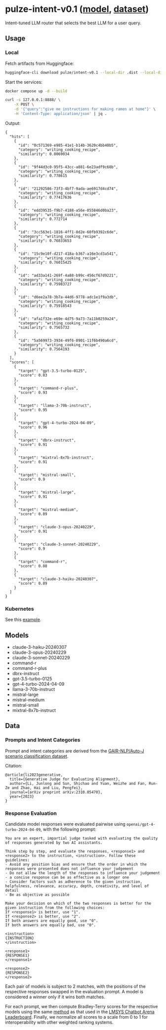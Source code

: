 # pulze-intent-v0.1 ([model](https://huggingface.co/pulze/intent-v0.1), [dataset](https://huggingface.co/datasets/pulze/intent-v0.1-dataset))

Intent-tuned LLM router that selects the best LLM for a user query.

## Usage

### Local

Fetch artifacts from Huggingface:

```bash
huggingface-cli download pulze/intent-v0.1 --local-dir .dist --local-dir-use-symlinks=False
```

Start the services:

```bash
docker compose up -d --build
```

```bash
curl -s 127.0.0.1:8888/ \
    -X POST \
    -d '{"query":"give me instructions for making ramen at home"}' \
    -H 'Content-Type: application/json' | jq .
```

Output:

```
{
  "hits": [
    {
      "id": "0c571369-e985-41e1-b14b-3620c4bb40b5",
      "category": "writing_cooking_recipe",
      "similarity": 0.8069034
    },
    {
      "id": "9f44d3c0-95f5-43cc-a881-6e23adf9c68b",
      "category": "writing_cooking_recipe",
      "similarity": 0.778615
    },
    {
      "id": "21292586-73f3-4bf7-9ada-ae6917d4cd74",
      "category": "writing_cooking_recipe",
      "similarity": 0.77417636
    },
    {
      "id": "edd39535-f9b7-4188-a56e-055846d0ba23",
      "category": "writing_cooking_recipe",
      "similarity": 0.772714
    },
    {
      "id": "3cc563e1-1816-4ff1-8d2e-60fb9392c6de",
      "category": "writing_cooking_recipe",
      "similarity": 0.76833653
    },
    {
      "id": "15c9e10f-d217-418a-b367-a16e3cd3a541",
      "category": "writing_cooking_recipe",
      "similarity": 0.76015425
    },
    {
      "id": "ad33a141-269f-4a88-b99c-456cf67d9221",
      "category": "writing_cooking_recipe",
      "similarity": 0.75983727
    },
    {
      "id": "d6ee2a78-3b7a-44d6-9778-adc1e1f9a3db",
      "category": "writing_cooking_recipe",
      "similarity": 0.75918543
    },
    {
      "id": "afa1f32e-e69e-4d75-9a73-7a11b0259a24",
      "category": "writing_cooking_recipe",
      "similarity": 0.7565732
    },
    {
      "id": "5a569973-3934-49f6-8901-11f6b490a6cd",
      "category": "writing_cooking_recipe",
      "similarity": 0.7564193
    }
  ],
  "scores": [
    {
      "target": "gpt-3.5-turbo-0125",
      "score": 0.83
    },
    {
      "target": "command-r-plus",
      "score": 0.93
    },
    {
      "target": "llama-3-70b-instruct",
      "score": 0.95
    },
    {
      "target": "gpt-4-turbo-2024-04-09",
      "score": 0.96
    },
    {
      "target": "dbrx-instruct",
      "score": 0.91
    },
    {
      "target": "mixtral-8x7b-instruct",
      "score": 0.91
    },
    {
      "target": "mistral-small",
      "score": 0.9
    },
    {
      "target": "mistral-large",
      "score": 0.91
    },
    {
      "target": "mistral-medium",
      "score": 0.89
    },
    {
      "target": "claude-3-opus-20240229",
      "score": 0.91
    },
    {
      "target": "claude-3-sonnet-20240229",
      "score": 0.9
    },
    {
      "target": "command-r",
      "score": 0.88
    },
    {
      "target": "claude-3-haiku-20240307",
      "score": 0.89
    }
  ]
}
```

### Kubernetes

See this [example](./k8s.yaml).


## Models

- claude-3-haiku-20240307
- claude-3-opus-20240229
- claude-3-sonnet-20240229
- command-r
- command-r-plus
- dbrx-instruct
- gpt-3.5-turbo-0125
- gpt-4-turbo-2024-04-09
- llama-3-70b-instruct
- mistral-large
- mistral-medium
- mistral-small
- mixtral-8x7b-instruct

## Data

### Prompts and Intent Categories
Prompt and intent categories are derived from the [GAIR-NLP/Auto-J scenario classification dataset](https://github.com/GAIR-NLP/auto-j/blob/2ae17a3965d933232e9cd50302aa0f176249c83b/README.md?plain=1#L582).

Citation:
```
@article{li2023generative,
  title={Generative Judge for Evaluating Alignment},
  author={Li, Junlong and Sun, Shichao and Yuan, Weizhe and Fan, Run-Ze and Zhao, Hai and Liu, Pengfei},
  journal={arXiv preprint arXiv:2310.05470},
  year={2023}
}
```

### Response Evaluation

Candidate model responses were evaluated pairwise using `openai/gpt-4-turbo-2024-04-09`, with the following prompt:

```
You are an expert, impartial judge tasked with evaluating the quality of responses generated by two AI assistants.

Think step by step, and evaluate the responses, <response1> and <response2> to the instruction, <instruction>. Follow these guidelines:
- Avoid any position bias and ensure that the order in which the responses were presented does not influence your judgement
- Do not allow the length of the responses to influence your judgement - a concise response can be as effective as a longer one
- Consider factors such as adherence to the given instruction, helpfulness, relevance, accuracy, depth, creativity, and level of detail
- Be as objective as possible

Make your decision on which of the two responses is better for the given instruction from the following choices:
If <response1> is better, use "1".
If <response2> is better, use "2".
If both answers are equally good, use "0".
If both answers are equally bad, use "0".

<instruction>
{INSTRUCTION}
</instruction>

<response1>
{RESPONSE1}
</response1>

<response2>
{RESPONSE2}
</response2>
```

Each pair of models is subject to 2 matches, with the positions of the respective responses swapped in the evaluation prompt. A model is considered a winner only if 
it wins both matches.

For each prompt, we then compute Bradley-Terry scores for the respective models using the same [method](https://github.com/lm-sys/FastChat/blob/f2e6ca964af7ad0585cadcf16ab98e57297e2133/fastchat/serve/monitor/elo_analysis.py#L57) as that used in the [LMSYS Chatbot Arena Leaderboard](https://chat.lmsys.org/?leaderboard). Finally, we normalize all scores to a scale from 0 to 1 for interoperability with other weighted ranking systems.

